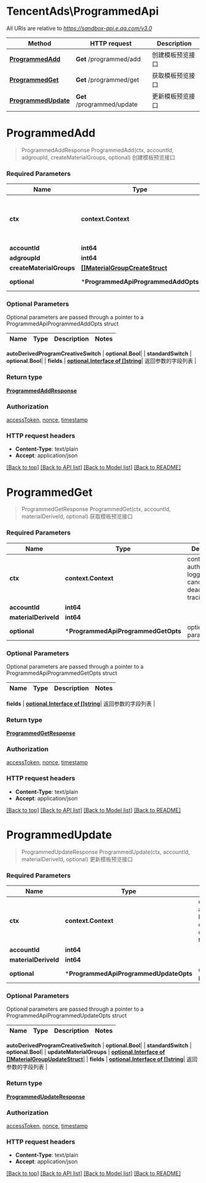 # TencentAds\ProgrammedApi

All URIs are relative to *https://sandbox-api.e.qq.com/v3.0*

Method | HTTP request | Description
------------- | ------------- | -------------
[**ProgrammedAdd**](ProgrammedApi.md#ProgrammedAdd) | **Get** /programmed/add | 创建模板预览接口
[**ProgrammedGet**](ProgrammedApi.md#ProgrammedGet) | **Get** /programmed/get | 获取模板预览接口
[**ProgrammedUpdate**](ProgrammedApi.md#ProgrammedUpdate) | **Get** /programmed/update | 更新模板预览接口


# **ProgrammedAdd**
> ProgrammedAddResponse ProgrammedAdd(ctx, accountId, adgroupId, createMaterialGroups, optional)
创建模板预览接口

### Required Parameters

Name | Type | Description  | Notes
------------- | ------------- | ------------- | -------------
 **ctx** | **context.Context** | context for authentication, logging, cancellation, deadlines, tracing, etc.
  **accountId** | **int64**|  | 
  **adgroupId** | **int64**|  | 
  **createMaterialGroups** | [**[]MaterialGroupCreateStruct**](MaterialGroupCreateStruct.md)|  | 
 **optional** | ***ProgrammedApiProgrammedAddOpts** | optional parameters | nil if no parameters

### Optional Parameters
Optional parameters are passed through a pointer to a ProgrammedApiProgrammedAddOpts struct

Name | Type | Description  | Notes
------------- | ------------- | ------------- | -------------



 **autoDerivedProgramCreativeSwitch** | **optional.Bool**|  | 
 **standardSwitch** | **optional.Bool**|  | 
 **fields** | [**optional.Interface of []string**](string.md)| 返回参数的字段列表 | 

### Return type

[**ProgrammedAddResponse**](ProgrammedAddResponse.md)

### Authorization

[accessToken](../README.md#accessToken), [nonce](../README.md#nonce), [timestamp](../README.md#timestamp)

### HTTP request headers

 - **Content-Type**: text/plain
 - **Accept**: application/json

[[Back to top]](#) [[Back to API list]](../README.md#documentation-for-api-endpoints) [[Back to Model list]](../README.md#documentation-for-models) [[Back to README]](../README.md)

# **ProgrammedGet**
> ProgrammedGetResponse ProgrammedGet(ctx, accountId, materialDeriveId, optional)
获取模板预览接口

### Required Parameters

Name | Type | Description  | Notes
------------- | ------------- | ------------- | -------------
 **ctx** | **context.Context** | context for authentication, logging, cancellation, deadlines, tracing, etc.
  **accountId** | **int64**|  | 
  **materialDeriveId** | **int64**|  | 
 **optional** | ***ProgrammedApiProgrammedGetOpts** | optional parameters | nil if no parameters

### Optional Parameters
Optional parameters are passed through a pointer to a ProgrammedApiProgrammedGetOpts struct

Name | Type | Description  | Notes
------------- | ------------- | ------------- | -------------


 **fields** | [**optional.Interface of []string**](string.md)| 返回参数的字段列表 | 

### Return type

[**ProgrammedGetResponse**](ProgrammedGetResponse.md)

### Authorization

[accessToken](../README.md#accessToken), [nonce](../README.md#nonce), [timestamp](../README.md#timestamp)

### HTTP request headers

 - **Content-Type**: text/plain
 - **Accept**: application/json

[[Back to top]](#) [[Back to API list]](../README.md#documentation-for-api-endpoints) [[Back to Model list]](../README.md#documentation-for-models) [[Back to README]](../README.md)

# **ProgrammedUpdate**
> ProgrammedUpdateResponse ProgrammedUpdate(ctx, accountId, materialDeriveId, optional)
更新模板预览接口

### Required Parameters

Name | Type | Description  | Notes
------------- | ------------- | ------------- | -------------
 **ctx** | **context.Context** | context for authentication, logging, cancellation, deadlines, tracing, etc.
  **accountId** | **int64**|  | 
  **materialDeriveId** | **int64**|  | 
 **optional** | ***ProgrammedApiProgrammedUpdateOpts** | optional parameters | nil if no parameters

### Optional Parameters
Optional parameters are passed through a pointer to a ProgrammedApiProgrammedUpdateOpts struct

Name | Type | Description  | Notes
------------- | ------------- | ------------- | -------------


 **autoDerivedProgramCreativeSwitch** | **optional.Bool**|  | 
 **standardSwitch** | **optional.Bool**|  | 
 **updateMaterialGroups** | [**optional.Interface of []MaterialGroupUpdateStruct**](MaterialGroupUpdateStruct.md)|  | 
 **fields** | [**optional.Interface of []string**](string.md)| 返回参数的字段列表 | 

### Return type

[**ProgrammedUpdateResponse**](ProgrammedUpdateResponse.md)

### Authorization

[accessToken](../README.md#accessToken), [nonce](../README.md#nonce), [timestamp](../README.md#timestamp)

### HTTP request headers

 - **Content-Type**: text/plain
 - **Accept**: application/json

[[Back to top]](#) [[Back to API list]](../README.md#documentation-for-api-endpoints) [[Back to Model list]](../README.md#documentation-for-models) [[Back to README]](../README.md)

